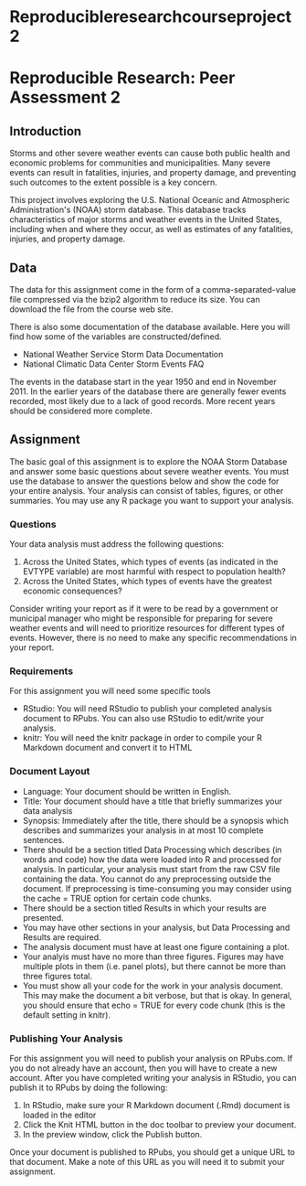 # Reproducibleresearchcourseproject2
Reproducible Research: Peer Assessment 2
========================================

## Introduction

Storms and other severe weather events can cause both public health and economic
problems for communities and municipalities. Many severe events can result in
fatalities, injuries, and property damage, and preventing such outcomes to the
extent possible is a key concern.

This project involves exploring the U.S. National Oceanic and Atmospheric
Administration's (NOAA) storm database. This database tracks characteristics
of major storms and weather events in the United States, including when and
where they occur, as well as estimates of any fatalities, injuries, and property
damage.

## Data

The data for this assignment come in the form of a comma-separated-value file
compressed via the bzip2 algorithm to reduce its size. You can download the file
from the course web site.

There is also some documentation of the database available. Here you will find
how some of the variables are constructed/defined.

* National Weather Service Storm Data Documentation
* National Climatic Data Center Storm Events FAQ

The events in the database start in the year 1950 and end in November 2011.
In the earlier years of the database there are generally fewer events recorded,
most likely due to a lack of good records. More recent years should be considered
more complete.

## Assignment

The basic goal of this assignment is to explore the NOAA Storm Database and answer
some basic questions about severe weather events. You must use the database to
answer the questions below and show the code for your entire analysis. Your
analysis can consist of tables, figures, or other summaries. You may use any R
package you want to support your analysis.

### Questions

Your data analysis must address the following questions:

1. Across the United States, which types of events (as indicated in the EVTYPE variable)
   are most harmful with respect to population health?
2. Across the United States, which types of events have the greatest economic consequences?

Consider writing your report as if it were to be read by a government or municipal
manager who might be responsible for preparing for severe weather events and will
need to prioritize resources for different types of events. However, there is no
need to make any specific recommendations in your report.

### Requirements

For this assignment you will need some specific tools

* RStudio: You will need RStudio to publish your completed analysis document to RPubs. You can also use RStudio to edit/write your analysis.
* knitr: You will need the knitr package in order to compile your R Markdown document and convert it to HTML

### Document Layout

* Language: Your document should be written in English.
* Title: Your document should have a title that briefly summarizes your data analysis
* Synopsis: Immediately after the title, there should be a synopsis which describes
  and summarizes your analysis in at most 10 complete sentences.
* There should be a section titled Data Processing which describes (in words and code)
  how the data were loaded into R and processed for analysis. In particular,
  your analysis must start from the raw CSV file containing the data. You cannot
  do any preprocessing outside the document. If preprocessing is time-consuming
  you may consider using the cache = TRUE option for certain code chunks.
* There should be a section titled Results in which your results are presented.
* You may have other sections in your analysis, but Data Processing and Results are required.
* The analysis document must have at least one figure containing a plot.
* Your analyis must have no more than three figures. Figures may have multiple
  plots in them (i.e. panel plots), but there cannot be more than three figures total.
* You must show all your code for the work in your analysis document. This may
  make the document a bit verbose, but that is okay. In general, you should
  ensure that echo = TRUE for every code chunk (this is the default setting in knitr).

### Publishing Your Analysis

For this assignment you will need to publish your analysis on RPubs.com. If you
do not already have an account, then you will have to create a new account.
After you have completed writing your analysis in RStudio, you can publish it
to RPubs by doing the following:

1. In RStudio, make sure your R Markdown document (.Rmd) document is loaded in the editor
2. Click the Knit HTML button in the doc toolbar to preview your document.
3. In the preview window, click the Publish button.

Once your document is published to RPubs, you should get a unique URL to that document.
Make a note of this URL as you will need it to submit your assignment.
